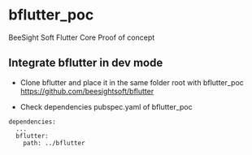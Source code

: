 # bflutter_poc

BeeSight Soft Flutter Core Proof of concept


## Integrate bflutter in dev mode

- Clone bflutter and place it in the same folder root with bflutter_poc
https://github.com/beesightsoft/bflutter

- Check dependencies pubspec.yaml of bflutter_poc
```
dependencies:
  ...
  bflutter:
    path: ../bflutter
```
